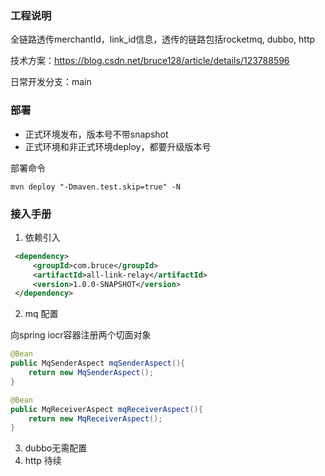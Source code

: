 
### 工程说明

全链路透传merchantId，link_id信息，透传的链路包括rocketmq, dubbo, http

技术方案：https://blog.csdn.net/bruce128/article/details/123788596

日常开发分支：main

### 部署
- 正式环境发布，版本号不带snapshot
- 正式环境和非正式环境deploy，都要升级版本号

部署命令
```shell
mvn deploy "-Dmaven.test.skip=true" -N
```

### 接入手册

1. 依赖引入
```xml
 <dependency>
     <groupId>com.bruce</groupId>
     <artifactId>all-link-relay</artifactId>
     <version>1.0.0-SNAPSHOT</version>
 </dependency>
```

2. mq 配置

向spring iocr容器注册两个切面对象
```java
@Bean
public MqSenderAspect mqSenderAspect(){
    return new MqSenderAspect();
}

@Bean
public MqReceiverAspect mqReceiverAspect(){
    return new MqReceiverAspect();
}
```

3. dubbo无需配置
4. http 待续